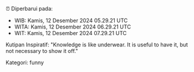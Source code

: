 ⏰ Diperbarui pada:
- WIB: Kamis, 12 Desember 2024 05.29.21 UTC
- WITA: Kamis, 12 Desember 2024 06.29.21 UTC
- WIT: Kamis, 12 Desember 2024 07.29.21 UTC

Kutipan Inspiratif:
"Knowledge is like underwear. It is useful to have it, but not necessary to show it off."


Kategori: funny

